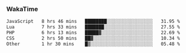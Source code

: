 ### WakaTime

<!--START_SECTION:waka-->

```txt
JavaScript   8 hrs 46 mins   ████████░░░░░░░░░░░░░░░░░   31.95 %
Lua          7 hrs 33 mins   ███████░░░░░░░░░░░░░░░░░░   27.55 %
PHP          6 hrs 13 mins   █████▓░░░░░░░░░░░░░░░░░░░   22.69 %
CSS          2 hrs 50 mins   ██▓░░░░░░░░░░░░░░░░░░░░░░   10.34 %
Other        1 hr 30 mins    █▒░░░░░░░░░░░░░░░░░░░░░░░   05.48 %
```

<!--END_SECTION:waka-->
